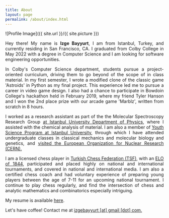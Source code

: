 ```yaml
---
title: About
layout: page
permalink: /about/index.html
---
```

![Profile Image]({{ site.url }}/{{ site.picture }})

<p align="justify">Hey there! My name is <b>Izge Bayyurt</b>, I am from Istanbul, Turkey, and currently residing in San Francisco, CA. I graduated from Colby College in May 2022 with a degree in Computer Science and I am looking for software engineering opportunities.</p>

<p align="justify">In Colby's Computer Science department, students pursue a project-oriented curriculum, driving them to go beyond of the scope of in class material. In my first semester, I wrote a modified clone of the classic game 'Astroids' in Python as my final project. This experience led me to pursue a career in video game design. I also had a chance to participate in Bowdoin College's hackathon held in February 2019, where my friend Tyler Hanson and I won the 2nd place prize with our arcade game 'Marblz', written from scratch in 8 hours.</p>

<p align="justify">I worked as a research assistant as part of the the Molecular Spectroscopy Research Group <a href='http://fen.istanbul.edu.tr/fizik/?p=6536'> at Istanbul University Department of Physics</a>, where I assisted with the chemical analysis of material. I am also a member of <a href='http://fen.istanbul.edu.tr/fizik/?p=6536'>Youth Science Program at Istanbul University</a>, through which I have attended undergraduate classes in classical mechanics and molecular biology and genetics, and <a href="http://www.cumhuriyet.com.tr/haber/diger/184478/iU_nun_dahileri_Cern_e_gidecek.html">visited the European Organization for Nuclear Research (CERN).</a></p>

<p align="justify">I am a licensed chess player in <a href="http://www.tsf.org.tr/">Turkish Chess Federation (TSF)</a>, with an <a href="https://ratings.fide.com/card.phtml?event=6323154">ELO of 1844</a>, participated and placed highly on national and international tournaments, and covered in national and international media. I am also a certified chess coach and had voluntary experience of preparing young players between the age of 7-11 for an upcoming national tournament. I continue to play chess regularly, and find the intersection of chess and analytic mathematics and combinatorics especially intriguing.</p>

<p align="justify">
My resume is available <a href='/assets/resume.pdf'>here</a>.
</p>

<p align="justify">Let's have coffee! Contact me at <a href='mailto:izgebayyurt@gmail.com'>izgebayyurt [at] gmail [dot] com.</a></p>


